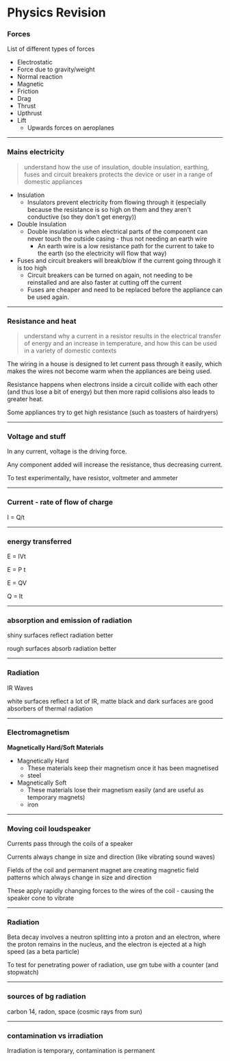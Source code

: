 # Physics Revision

### Forces

List of different types of forces

- Electrostatic
- Force due to gravity/weight
- Normal reaction
- Magnetic
- Friction
- Drag
- Thrust
- Upthrust
- Lift
  - Upwards forces on aeroplanes

---

### Mains electricity

> understand how the use of insulation, double insulation, earthing, fuses and circuit breakers protects the device or user in a range of domestic appliances

- Insulation
  - Insulators prevent electricity from flowing through it (especially because the resistance is so high on them and they aren't conductive (so they don't get energy))
- Double Insulation
  - Double insulation is when electrical parts of the component can never touch the outside casing - thus not needing an earth wire
    - An earth wire is a low resistance path for the current to take to the earth (so the electricity will flow that way)
- Fuses and circuit breakers will break/blow if the current going through it is too high
  - Circuit breakers can be turned on again, not needing to be reinstalled and are also faster at cutting off the current
  - Fuses are cheaper and need to be replaced before the appliance can be used again.

---

### Resistance and heat

> understand why a current in a resistor results in the electrical transfer of energy and an increase in temperature, and how this can be used in a variety of domestic contexts

The wiring in a house is designed to let current pass through it easily, which makes the wires not become warm when the appliances are being used.

Resistance happens when electrons inside a circuit collide with each other (and thus lose a bit of energy) but then more rapid collisions also leads to greater heat.

Some appliances try to get high resistance (such as toasters of hairdryers)

---

### Voltage and stuff

In any current, voltage is the driving force.

Any component added will increase the resistance, thus decreasing current.

To test experimentally, have resistor, voltmeter and ammeter

---

### Current - rate of flow of charge

I = Q/t

---

### energy transferred

E = IVt

E = P t

E = QV

Q = It

---

### absorption and emission of radiation

shiny surfaces reflect radiation better

rough surfaces absorb radiation better

---

### Radiation

IR Waves

white surfaces reflect a lot of IR, matte black and dark surfaces are good absorbers of thermal radiation

---

### Electromagnetism

**Magnetically Hard/Soft Materials**

- Magnetically Hard
  - These materials keep their magnetism once it has been magnetised
  - steel
- Magnetically Soft
  - These materials lose their magnetism easily (and are useful as temporary magnets)
  - iron

---

### Moving coil loudspeaker

Currents pass through the coils of a speaker

Currents always change in size and direction (like vibrating sound waves)

Fields of the coil and permanent magnet are creating magnetic field patterns which always change in size and direction

These apply rapidly changing forces to the wires of the coil - causing the speaker cone to vibrate

---

### Radiation

Beta decay involves a neutron splitting into a proton and an electron, where the proton remains in the nucleus, and the electron is ejected at a high speed (as a beta particle)

To test for penetrating power of radiation, use gm tube with a counter (and stopwatch)

---

### sources of bg radiation

carbon 14, radon, space (cosmic rays from sun)

---

### contamination vs irradiation

Irradiation is temporary, contamination is permanent
